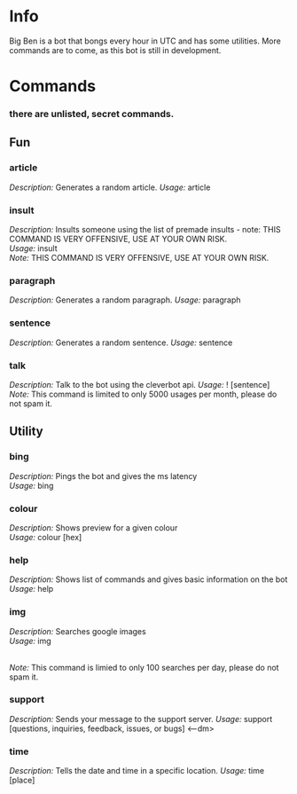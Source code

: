 # Info
Big Ben is a bot that bongs every hour in UTC and has some utilities. More commands are to come, as this bot is still in development.

# Commands
### there are unlisted, secret commands.
  
## Fun
### article
*Description:* Generates a random article.
*Usage:* article
### insult  
*Description:* Insults someone using the list of premade insults - note: THIS COMMAND IS VERY OFFENSIVE, USE AT YOUR OWN RISK.  
*Usage:* insult  
*Note:* THIS COMMAND IS VERY OFFENSIVE, USE AT YOUR OWN RISK.
### paragraph
*Description:* Generates a random paragraph.
*Usage:* paragraph
### sentence
*Description:* Generates a random sentence.
*Usage:* sentence
### talk
*Description:* Talk to the bot using the cleverbot api.
*Usage:* ! [sentence]
*Note:* This command is limited to only 5000 usages per month, please do not spam it.
  
## Utility
### bing  
*Description:* Pings the bot and gives the ms latency  
*Usage:* bing  
### colour  
*Description:* Shows preview for a given colour  
*Usage:* colour [hex]  
### help  
*Description:* Shows list of commands and gives basic information on the bot  
*Usage:* help  
### img  
*Description:* Searches google images  
*Usage:* img <search>  
*Note:* This command is limied to only 100 searches per day, please do not spam it.
### support
*Description:* Sends your message to the support server.
*Usage:* support [questions, inquiries, feedback, issues, or bugs] <--dm>
### time
*Description:* Tells the date and time in a specific location.
*Usage:* time [place]